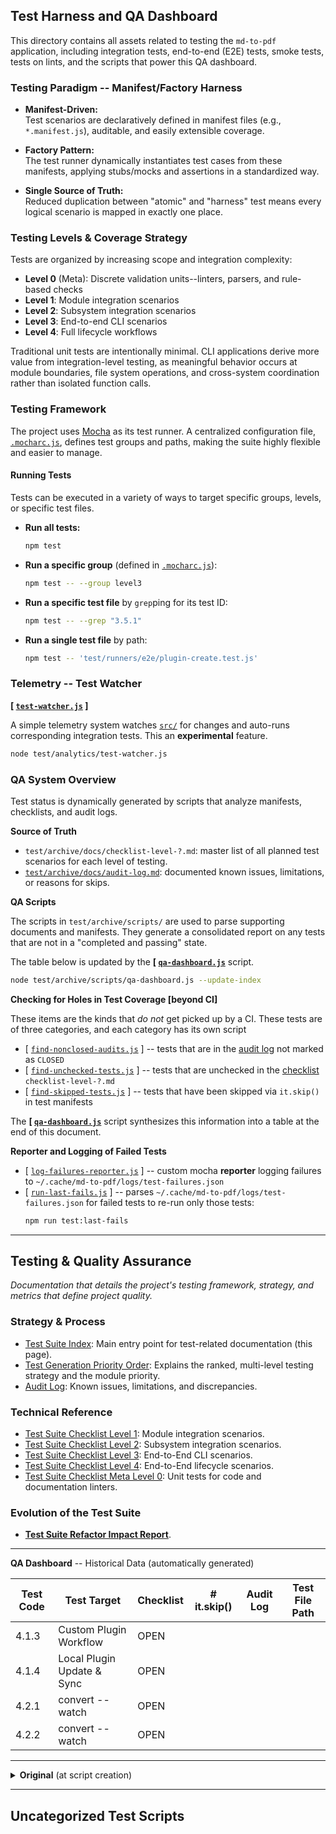 ## Test Harness and QA Dashboard

This directory contains all assets related to testing the `md-to-pdf` application, including integration tests, end-to-end (E2E) tests, smoke tests, tests on lints, and the scripts that power this QA dashboard.

### Testing Paradigm -- Manifest/Factory Harness

- **Manifest-Driven:** \
  Test scenarios are declaratively defined in manifest files (e.g., `*.manifest.js`), auditable, and easily extensible coverage.

- **Factory Pattern:** \
  The test runner dynamically instantiates test cases from these manifests, applying stubs/mocks and assertions in a standardized way.

- **Single Source of Truth:** \
  Reduced duplication between "atomic" and "harness" test means every logical scenario is mapped in exactly one place.

### Testing Levels & Coverage Strategy

Tests are organized by increasing scope and integration complexity:

- **Level 0** (Meta): Discrete validation units--linters, parsers, and rule-based checks
- **Level 1**: Module integration scenarios  
- **Level 2**: Subsystem integration scenarios
- **Level 3**: End-to-end CLI scenarios
- **Level 4**: Full lifecycle workflows

Traditional unit tests are intentionally minimal. CLI applications derive more value from integration-level testing, as meaningful behavior occurs at module boundaries, file system operations, and cross-system coordination rather than isolated function calls.

### Testing Framework

The project uses [Mocha](https://mochajs.org/) as its test runner. A centralized configuration file, [`.mocharc.js`](../../.mocharc.js), defines test groups and paths, making the suite highly flexible and easier to manage.

#### Running Tests

Tests can be executed in a variety of ways to target specific groups, levels, or specific test files.

  * **Run all tests:**
    ```bash
    npm test
    ```
  * **Run a specific group** (defined in [`.mocharc.js`](../../.mocharc.js)):
    ```bash
    npm test -- --group level3
    ```
  * **Run a specific test file** by `grep`ping for its test ID:
    ```bash
    npm test -- --grep "3.5.1"
    ```
  * **Run a single test file** by path:
    ```bash
    npm test -- 'test/runners/e2e/plugin-create.test.js'
    ```

### Telemetry -- Test Watcher

**[ [`test-watcher.js`](../analytics/test-watcher.js) ]**

A simple telemetry system watches [`src/`](../../src/) for changes and auto-runs corresponding integration tests.
This an **experimental** feature.

```bash
node test/analytics/test-watcher.js
```

### QA System Overview

Test status is dynamically generated by scripts that analyze manifests, checklists, and audit logs.

**Source of Truth**

* `test/archive/docs/checklist-level-?.md`: master list of all planned test scenarios for each level of testing.
* [`test/archive/docs/audit-log.md`](docs/audit-log.md): documented known issues, limitations, or reasons for skips.

**QA Scripts**

The scripts in `test/archive/scripts/` are used to parse supporting documents and manifests. They generate a consolidated report on any tests that are not in a "completed and passing" state. 


The table below is updated by the **[ [`qa-dashboard.js`](scripts/qa-dashboard.js)** script.

```bash
node test/archive/scripts/qa-dashboard.js --update-index
```

**Checking for Holes in Test Coverage [beyond CI]**

These items are the kinds that *do not* get picked up by a CI. These tests are of three categories, and each category has its own script

- [ [`find-nonclosed-audits.js`](scripts/find-nonclosed-audits.js) ]
  -- tests that are in the [audit log](docs/audit-log.md) not marked as `CLOSED`
- [ [`find-unchecked-tests.js`](scripts/find-unchecked-tests.js) ]
  -- tests that are unchecked in the [checklist](docs/) `checklist-level-?.md`
- [ [`find-skipped-tests.js`](scripts/find-skipped-tests.js) ]
  -- tests that have been skipped via `it.skip()` in test manifests

The **[ [`qa-dashboard.js`](scripts/qa-dashboard.js)** script synthesizes this information into a table at the end of this document.

**Reporter and Logging of Failed Tests**

- [ [`log-failures-reporter.js`](../analytics/log-failures-reporter.js) ]
   -- custom mocha **reporter** logging failures to `~/.cache/md-to-pdf/logs/test-failures.json`
- [ [`run-last-fails.js`](../analytics/run-last-fails.js) ]
   -- parses `~/.cache/md-to-pdf/logs/test-failures.json` for failed tests to re-run only those tests:
   ```bash
   npm run test:last-fails
   ```

---

## Testing & Quality Assurance

*Documentation that details the project's testing framework, strategy, and metrics that define project quality.*

### Strategy & Process

* [Test Suite Index](index.md):
  Main entry point for test-related documentation (this page).
* [Test Generation Priority Order](docs/test-generation-priority-order.md):
  Explains the ranked, multi-level testing strategy and the module priority.
* [Audit Log](docs/audit-log.md):
  Known issues, limitations, and discrepancies.

### Technical Reference

* [Test Suite Checklist Level 1](docs/checklist-level-1.md):
  Module integration scenarios.
* [Test Suite Checklist Level 2](docs/checklist-level-2.md):
  Subsystem integration scenarios.
* [Test Suite Checklist Level 3](docs/checklist-level-3.md):
  End-to-End CLI scenarios.
* [Test Suite Checklist Level 4](docs/checklist-level-4.md):
  End-to-End lifecycle scenarios.
* [Test Suite Checklist Meta Level 0](docs/checklist-level-m0.md):
  Unit tests for code and documentation linters.

### Evolution of the Test Suite

* [**Test Suite Refactor Impact Report**](docs/refactor-impact.md).

---

**QA Dashboard** -- Historical Data (automatically generated)

<!--qa-dashboard-start-->

| Test Code | Test Target         | Checklist | # it.skip() | Audit Log      | Test File Path                                         |
|-----------|---------------------|-----------|-------------|---------------|--------------------------------------------------------|
| 4.1.3    | Custom Plugin Workflow| OPEN     |            |              |                                                       |
| 4.1.4    | Local Plugin Update & Sync| OPEN     |            |              |                                                       |
| 4.2.1    | convert --watch     | OPEN     |            |              |                                                       |
| 4.2.2    | convert --watch     | OPEN     |            |              |                                                       |

<!--qa-dashboard-end-->

---

<details>
<summary><b>Original</b> (at script creation)</summary>

| Test Code | Test Target        | Checklist | # it.skip() | Audit Log  | Test File Path  |
|----------|---------------------|----------|------------|--------------|-----------------|
| 1.1.2    |                     |          |            | audit-log:7  |                 |
| 1.2.4    |                     |          |            | audit-log:44 |                 |
| 1.2.8    |                     |          |            | audit-log:44 |                 |
| 1.2.24   | plugin-registry-builder | OPEN    | 1 it.skip()| audit-log:56 | test/integration/plugin-registry-builder/plugin-registry-builder.test.1.2.24.js |
| 1.2.27   |                     |          |            | audit-log:68 |                 |
| 1.2.28   |                     |          |            | audit-log:68 |                 |
| 1.2.29   |                     |          |            | audit-log:68 |                 |
| 1.2.30   |                     |          |            | audit-log:68 |                 |
| 1.2.31   |                     |          |            | audit-log:68 |                 |
| 1.2.32   |                     |          |            | audit-log:68 |                 |
| 1.3.2    | plugin-determiner   | OPEN     | 1 it.skip()| audit-log:92 | test/integration/plugin-determiner/plugin-determiner.test.1.3.2.js |
| 1.4.14   | main-config-loader  | OPEN     | 1 it.skip()| audit-log:104| test/integration/main-config-loader/main-config-loader.test.1.4.14.js |
| 1.4.15   | main-config-loader  | OPEN     | 1 it.skip()|              | test/integration/main-config-loader/main-config-loader.test.1.4.15.js |
| 1.6.14   |                     |          |            | audit-log:128|                 |
| 1.7.1    | math-integration    | OPEN     |            |              |                 |
| 1.7.2    | math-integration    | OPEN     |            |              |                 |
| 1.7.3    | math-integration    | OPEN     |            |              |                 |
| 1.7.4    | math-integration    | OPEN     |            |              |                 |
| 1.7.5    | math-integration    | OPEN     |            |              |                 |
| 1.7.6    | math-integration    | OPEN     |            |              |                 |
| 1.7.7    | math-integration    | OPEN     |            |              |                 |
| 1.7.8    | math-integration    | OPEN     |            |              |                 |
| 2.2.2    |                     |          | 1 it.skip()|              | test/integration/default-handler/default-handler.test.2.2.2.js |
| 2.3.9    |                     |          |            | audit-log:178|                 |
| 4.1.1    | CLI Commands Interaction| OPEN |            |              |                 |
| 4.1.2    | CLI Commands Interaction| OPEN |            |              |                 |
| 4.2.1    | convert --watch     | OPEN     |            |              |                 |
| 4.2.2    | convert --watch     | OPEN     |            |              |                 |
| 4.3.1    | collection update   | OPEN     |            |              |                 |
| 4.3.2    | plugin create --from| OPEN     |            |              |                 |

</details>

---

## Uncategorized Test Scripts
<!-- uncategorized-start -->

<!-- uncategorized-end -->
